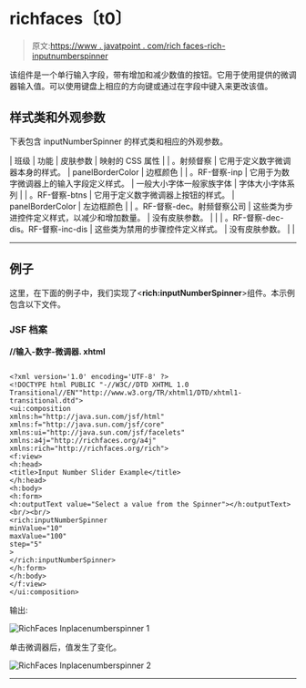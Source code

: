 # richfaces〔t0〕

> 原文:[https://www . javatpoint . com/rich faces-rich-inputnumberspinner](https://www.javatpoint.com/richfaces-rich-inputnumberspinner)

该组件是一个单行输入字段，带有增加和减少数值的按钮。它用于使用提供的微调器输入值。可以使用键盘上相应的方向键或通过在字段中键入来更改该值。

## 样式类和外观参数

下表包含 inputNumberSpinner 的样式类和相应的外观参数。

| 班级 | 功能 | 皮肤参数 | 映射的 CSS 属性 |
| 。射频督察 | 它用于定义数字微调器本身的样式。 | panelBorderColor | 边框颜色 |
| 。RF-督察-inp | 它用于为数字微调器上的输入字段定义样式。 | 一般大小字体一般家族字体 | 字体大小字体系列 |
| 。RF-督察-btns | 它用于定义数字微调器上按钮的样式。 | panelBorderColor | 左边框颜色 |
| 。RF-督察-dec。射频督察公司 | 这些类为步进控件定义样式，以减少和增加数量。 | 没有皮肤参数。 |  |
| 。RF-督察-dec-dis。RF-督察-inc-dis | 这些类为禁用的步骤控件定义样式。 | 没有皮肤参数。 |  |

* * *

## 例子

这里，在下面的例子中，我们实现了<**rich:inputNumberSpinner**>组件。本示例包含以下文件。

### JSF 档案

**//输入-数字-微调器. xhtml**

```

<?xml version='1.0' encoding='UTF-8' ?>
<!DOCTYPE html PUBLIC "-//W3C//DTD XHTML 1.0 Transitional//EN""http://www.w3.org/TR/xhtml1/DTD/xhtml1-transitional.dtd">
<ui:composition 
xmlns:h="http://java.sun.com/jsf/html"
xmlns:f="http://java.sun.com/jsf/core"
xmlns:ui="http://java.sun.com/jsf/facelets"
xmlns:a4j="http://richfaces.org/a4j"
xmlns:rich="http://richfaces.org/rich">
<f:view>
<h:head>
<title>Input Number Slider Example</title>
</h:head>
<h:body>
<h:form>
<h:outputText value="Select a value from the Spinner"></h:outputText><br/><br/>
<rich:inputNumberSpinner
minValue="10"
maxValue="100"
step="5"
>
</rich:inputNumberSpinner>
</h:form>
</h:body>
</f:view>
</ui:composition>

```

输出:

![RichFaces Inplacenumberspinner 1](../Images/443660e01375fd6d20c96876d3fffcdb.png)

单击微调器后，值发生了变化。

![RichFaces Inplacenumberspinner 2](../Images/9dbdb6be800222752ac2a07328e4ce4c.png)

* * *